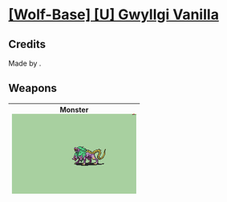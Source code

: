 # [\[Wolf-Base\] \[U\] Gwyllgi Vanilla](./)
## Credits

Made by .

## Weapons

| <b>Monster</b><br/><img alt="Monster animation" src="./8.%20Monster/Monster.gif"/> |
| :---: |
